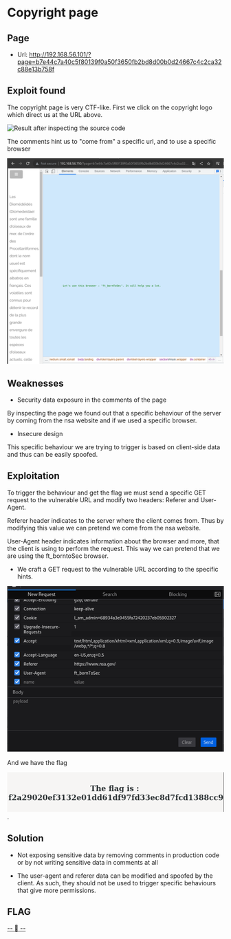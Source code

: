 # Copyright page

## Page

* Url: http://192.168.56.101/?page=b7e44c7a40c5f80139f0a50f3650fb2bd8d00b0d24667c4c2ca32c88e13b758f

## Exploit found

The copyright page is very CTF-like. First we click on the copyright logo which direct us at the URL above.

![Result after inspecting the source code](./Resource/inspecting_code.png)

The comments hint us to "come from" a specific url, and to use a specific browser

![Second hint](./Resource/hint2.png)

## Weaknesses

* Security data exposure in the comments of the page

By inspecting the page we found out that a specific behaviour of the server by coming from the nsa website and if we used a specific browser.

* Insecure design

This specific behaviour we are trying to trigger is based on client-side data and thus can be easily spoofed.

## Exploitation

To trigger the behaviour and get the flag we must send a specific GET request to the vulnerable URL and modify two headers: Referer and User-Agent.

Referer header indicates to the server where the client comes from. Thus by modifying this value we can pretend we come from the nsa website.

User-Agent header indicates information about the browser and more, that the client is using to perform the request. This way we can pretend that we are using the ft_borntoSec browser.

* We craft a GET request to the vulnerable URL according to the specific hints.

![Editing the GET request according to the hints](./Resource/3-Request.png)

And we have the flag

![Proof of flag](./Resource/4-Res.png).

## Solution

* Not exposing sensitive data by removing comments in production code or by not writing sensitive data in comments at all

* The user-agent and referer data can be modified and spoofed by the client. As such, they should not be used to trigger specific behaviours that give more permissions.


## FLAG

[-- 🌱 --][2]

[2]: ./flag.txt